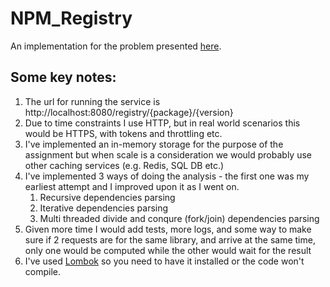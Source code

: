 # NPM_Registry

An implementation for the problem presented [here](https://github.com/snyk/jobs/blob/master/exercises/npm-registry.md).

## Some key notes:
1. The url for running the service is http://localhost:8080/registry/{package}/{version}
2. Due to time constraints I use HTTP, but in real world scenarios this would be HTTPS, with tokens and throttling etc.
3. I've implemented an in-memory storage for the purpose of the assignment but when scale is a consideration we would probably use other caching services (e.g. Redis, SQL DB etc.)
4. I've implemented 3 ways of doing the analysis - the first one was my earliest attempt and I improved upon it as I went on.
    1. Recursive dependencies parsing
    2. Iterative dependencies parsing
    3. Multi threaded divide and conqure (fork/join) dependencies parsing
5. Given more time I would add tests, more logs, and some way to make sure if 2 requests are for the same library, and arrive at the same time, only one would be computed while the other would wait for the result
6. I've used [Lombok](https://projectlombok.org/) so you need to have it installed or the code won't compile.
